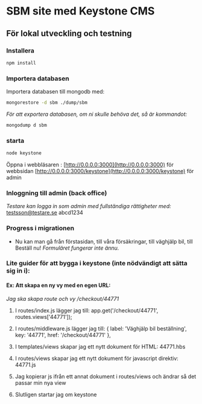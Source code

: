 # SBM site med Keystone CMS

## För lokal utveckling och testning

### Installera
```bash
npm install
```

### Importera databasen

Importera databasen till mongodb med:
```bash
mongorestore -d sbm ./dump/sbm
```

_För att exportera databasen, om ni skulle behöva det, så är kommandot:_
```bash
mongodump d sbm
```

### starta
```bash
node keystone
```

Öppna i webbläsaren :
[http://0.0.0.0:3000](http://0.0.0.0:3000) för webbsidan
[http://0.0.0.0:3000/keystone](http://0.0.0.0:3000/keystone) för admin

### Inloggning till admin (back office)
_Testare kan logga in som admin med fullständiga rättigheter med:_
testsson@testare.se
abcd1234

### Progress i migrationen
* Nu kan man gå från förstasidan, till våra försäkringar, till väghjälp bil, till Beställ nu! _Formuläret fungerar inte ännu._

### Lite guider för att bygga i keystone (inte nödvändigt att sätta sig in i):

#### Ex: Att skapa en ny vy med en egen URL:
_Jag ska skapa route och vy /checkout/44771_

1. I routes/index.js lägger jag till:
app.get('/checkout/44771', routes.views['44771']);

2. I routes/middleware.js lägger jag till:
{ label: 'Väghjälp bil beställning', key: '44771', href: '/checkout/44771' },

3. I templates/views skapar jag ett nytt dokument för HTML:
44771.hbs

4. I routes/views skapar jag ett nytt dokument för javascript direktiv:
44771.js

5. Jag kopierar js ifrån ett annat dokument i routes/views och ändrar så det passar min nya view

6. Slutligen startar jag om keystone

